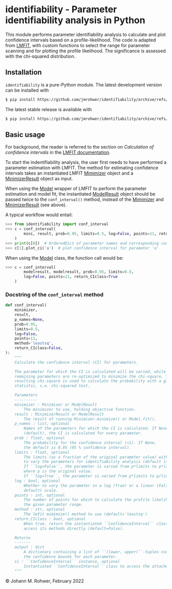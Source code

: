 # identifiability - Parameter identifiability analysis in Python

This module performs parameter identifiability
analysis to calculate and plot confidence intervals based on a profile-likelihood. 
The code is adapted from [LMFIT](https://lmfit.github.io/lmfit-py/), with custom
functions to select the range for parameter scanning and for plotting the profile 
likelihood. The significance is assessed with the chi-squared distribution.

## Installation

`identifiability` is a pure-Python module. The latest development version can be 
installed with
```bash
$ pip install https://github.com/jmrohwer/identifiability/archive/refs/heads/main.zip
```

The latest stable release is available with
```bash
$ pip install https://github.com/jmrohwer/identifiability/archive/refs/tags/v0.1.zip
```

## Basic usage

For background, the reader is referred to the section on *Calculation of confidence 
intervals* in the [LMFIT documentation](https://lmfit.github.io/lmfit-py/confidence.html).

To start the indentifiability analysis, the user first needs to have performed a 
parameter estimation with LMFIT. The method for estimating confidence intervals 
takes an instantiated LMFIT 
[Mimimizer](https://lmfit.github.io/lmfit-py/fitting.html#lmfit.minimizer.Minimizer)
object and a 
[MinimizerResult](https://lmfit.github.io/lmfit-py/fitting.html#lmfit.minimizer.MinimizerResult)
object as input.

When using the [Model](https://lmfit.github.io/lmfit-py/model.html) wrapper of LMFIT 
to perform the parameter estimation and model fit, the instantiated 
[ModelResult](https://lmfit.github.io/lmfit-py/model.html#lmfit.model.ModelResult)
object should be passed twice to the `conf_interval()` method, instead of the
[Mimimizer](https://lmfit.github.io/lmfit-py/fitting.html#lmfit.minimizer.Minimizer)
and 
[MinimizerResult](https://lmfit.github.io/lmfit-py/fitting.html#lmfit.minimizer.MinimizerResult)
(see above).

A typical workflow would entail:
```python
>>> from identifiability import conf_interval
>>> c = conf_interval(
        mini, result, prob=0.95, limits=0.5, log=False, points=11, return_CIclass=True
    )
>>> print(c[0])  # OrderedDict of parameter names and corresponding confidence intervals
>>> c[1].plot_ci('a')  # plot confidence interval for parameter 'a'
```

When using the [Model](https://lmfit.github.io/lmfit-py/model.html) class, the 
function call would be:
```python
>>> c = conf_interval(
        modelresult, modelresult, prob=0.95, limits=0.5, 
        log=False, points=11, return_CIclass=True
    )
```

### Docstring of the `conf_interval` method

```python
def conf_interval(
    minimizer,
    result,
    p_names=None,
    prob=0.95,
    limits=0.5,
    log=False,
    points=11,
    method='leastsq',
    return_CIclass=False,
):
    """
    Calculate the confidence interval (CI) for parameters.

    The parameter for which the CI is calculated will be varied, while the
    remaining parameters are re-optimized to minimize the chi-square. The
    resulting chi-square is used to calculate the probability with a given
    statistic, i.e. chi-squared test.

    Parameters
    ----------
    minimizer : Minimizer or ModelResult
        The minimizer to use, holding objective function.
    result : MinimizerResult or ModelResult
        The result of running Minimizer.minimize() or Model.fit().
    p_names : list, optional
        Names of the parameters for which the CI is calculated. If None
        (default), the CI is calculated for every parameter.
    prob : float, optional
        The probability for the confidence interval (<1). If None,
        the default is 0.95 (95 % confidence interval).
    limits : float, optional
        The limits (as a fraction of the original parameter value) within which
        to vary the parameters for identifiability analysis (default is 0.5).
        If ``log=False``, the parameter is varied from p*limits to p*(2 - limits), 
        where p is the original value.
        If ``log=True``, the parameter is varied from p*limits to p/limits.
    log : bool, optional
        Whether to vary the parameter in a log (True) or a linear (False,
        default) scale.
    points : int, optional
        The number of points for which to calculate the profile likelihood over
        the given parameter range.
    method : str, optional
        The lmfit mimimize() method to use (default='leastsq')
    return_CIclass : bool, optional
        When true, return the instantiated ``ConfidenceInterval`` class to
        access its methods directly (default=False).

    Returns
    -------
    output : dict
        A dictionary containing a list of ``(lower, upper)``-tuples containing
        the confidence bounds for each parameter.
    ci : ``ConfidenceInterval`` instance, optional
        Instantiated ``ConfidenceInterval`` class to access the attached methods.
    """
```

© Johann M. Rohwer, February 2022